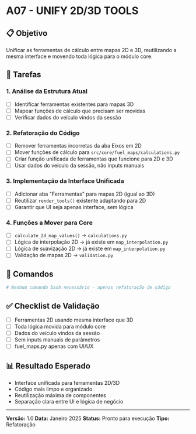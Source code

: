 # A07 - UNIFY 2D/3D TOOLS

## 📋 Objetivo
Unificar as ferramentas de cálculo entre mapas 2D e 3D, reutilizando a mesma interface e movendo toda lógica para o módulo core.

## 🎯 Tarefas

### 1. Análise da Estrutura Atual
- [ ] Identificar ferramentas existentes para mapas 3D
- [ ] Mapear funções de cálculo que precisam ser movidas
- [ ] Verificar dados do veículo vindos da sessão

### 2. Refatoração do Código
- [ ] Remover ferramentas incorretas da aba Eixos em 2D
- [ ] Mover funções de cálculo para `src/core/fuel_maps/calculations.py`
- [ ] Criar função unificada de ferramentas que funcione para 2D e 3D
- [ ] Usar dados do veículo da sessão, não inputs manuais

### 3. Implementação da Interface Unificada
- [ ] Adicionar aba "Ferramentas" para mapas 2D (igual ao 3D)
- [ ] Reutilizar `render_tools()` existente adaptando para 2D
- [ ] Garantir que UI seja apenas interface, sem lógica

### 4. Funções a Mover para Core
- [ ] `calculate_2d_map_values()` → `calculations.py`
- [ ] Lógica de interpolação 2D → já existe em `map_interpolation.py`
- [ ] Lógica de suavização 2D → já existe em `map_interpolation.py`
- [ ] Validação de mapas 2D → `validation.py`

## 🔧 Comandos

```bash
# Nenhum comando bash necessário - apenas refatoração de código
```

## ✅ Checklist de Validação
- [ ] Ferramentas 2D usando mesma interface que 3D
- [ ] Toda lógica movida para módulo core
- [ ] Dados do veículo vindos da sessão
- [ ] Sem inputs manuais de parâmetros
- [ ] fuel_maps.py apenas com UI/UX

## 📊 Resultado Esperado
- Interface unificada para ferramentas 2D/3D
- Código mais limpo e organizado
- Reutilização máxima de componentes
- Separação clara entre UI e lógica de negócio

---

**Versão:** 1.0
**Data:** Janeiro 2025
**Status:** Pronto para execução
**Tipo:** Refatoração